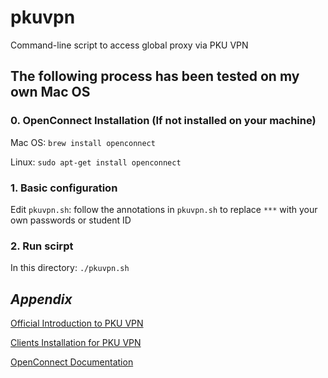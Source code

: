 # pkuvpn
Command-line script to access global proxy via PKU VPN

The following process has been tested on my own Mac OS
---
### 0. OpenConnect Installation (If not installed on your machine)
Mac OS: `brew install openconnect`

Linux: `sudo apt-get install openconnect`

### 1. Basic configuration
Edit `pkuvpn.sh`: follow the annotations in `pkuvpn.sh` to replace `***` with your own passwords or student ID

### 2. Run scirpt
In this directory: `./pkuvpn.sh`

## *Appendix*
[Official Introduction to PKU VPN](https://its.pku.edu.cn/service_1_vpn.jsp)

[Clients Installation for PKU VPN](https://its.pku.edu.cn/service_1_vpn_client.jsp)

[OpenConnect Documentation](https://www.infradead.org/openconnect/)
